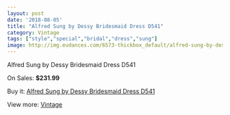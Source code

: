 ```yaml
---
layout: post
date: '2018-08-05'
title: "Alfred Sung by Dessy Bridesmaid Dress D541"
category: Vintage
tags: ["style","special","bridal","dress","sung"]
image: http://img.eudances.com/6573-thickbox_default/alfred-sung-by-dessy-bridesmaid-dress-d541.jpg
---
```

Alfred Sung by Dessy Bridesmaid Dress D541

On Sales: **$231.99**
<a href="https://www.eudances.com/en/vintage/2410-alfred-sung-by-dessy-bridesmaid-dress-d541.html"><amp-img layout="responsive" width="600" height="600" src="//img.eudances.com/6573-thickbox_default/alfred-sung-by-dessy-bridesmaid-dress-d541.jpg" alt="Alfred Sung by Dessy Bridesmaid Dress D541 0" /></a>
<a href="https://www.eudances.com/en/vintage/2410-alfred-sung-by-dessy-bridesmaid-dress-d541.html"><amp-img layout="responsive" width="600" height="600" src="//img.eudances.com/6574-thickbox_default/alfred-sung-by-dessy-bridesmaid-dress-d541.jpg" alt="Alfred Sung by Dessy Bridesmaid Dress D541 1" /></a>

Buy it: [Alfred Sung by Dessy Bridesmaid Dress D541](https://www.eudances.com/en/vintage/2410-alfred-sung-by-dessy-bridesmaid-dress-d541.html "Alfred Sung by Dessy Bridesmaid Dress D541")

View more: [Vintage](https://www.eudances.com/en/29-vintage "Vintage")